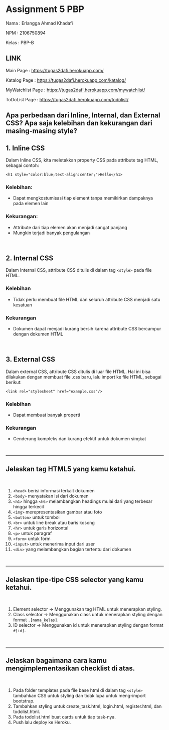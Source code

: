 # Assignment 5 PBP

Nama  : Erlangga Ahmad Khadafi

NPM   : 2106750894

Kelas : PBP-B

## LINK

Main Page           : https://tugas2dafi.herokuapp.com/

Katalog Page        : https://tugas2dafi.herokuapp.com/katalog/

MyWatchlist Page    : https://tugas2dafi.herokuapp.com/mywatchlist/

ToDoList Page       : https://tugas2dafi.herokuapp.com/todolist/

## Apa perbedaan dari Inline, Internal, dan External CSS? Apa saja kelebihan dan kekurangan dari masing-masing style?

<h2>1. Inline CSS</h2>

Dalam Inline CSS, kita meletakkan property CSS pada attribute tag HTML, sebagai contoh:
```
<h1 style="color:blue;text-align:center;">Hello</h1>
```
<h3>Kelebihan: </h3>

- Dapat mengkostumisasi tiap element tanpa memikirkan dampaknya pada elemen lain

<h3>Kekurangan: </h3>

- Attribute dari tiap elemen akan menjadi sangat panjang
- Mungkin terjadi banyak pengulangan

<br>

<h2>2. Internal CSS</h2>

Dalam Internal CSS, attribute CSS ditulis di dalam tag `<style>` pada file HTML.

<h3>Kelebihan</h3>

- Tidak perlu membuat file HTML dan seluruh attribute CSS menjadi satu kesatuan

<h3>Kekurangan</h3>

- Dokumen dapat menjadi kurang bersih karena attribute CSS bercampur dengan dokumen HTML

<br>

<h2>3. External CSS</h2>

Dalam external CSS, attribute CSS ditulis di luar file HTML. Hal ini bisa dilakukan dengan membuat file .css baru, lalu import ke file HTML, sebagai berikut:
```
<link rel="stylesheet" href="example.css"/>
```

<h3>Kelebihan</h3>

- Dapat membuat banyak properti

<h3>Kekurangan</h3>

- Cenderung kompleks dan kurang efektif untuk dokumen singkat

<br>
<hr>

## Jelaskan tag HTML5 yang kamu ketahui.

<br>

1. `<head>` berisi informasi terkait dokumen
2. `<body>` menyatakan isi dari dokumen
3. `<h1>` hingga `<h6>` melambangkan headings mulai dari yang terbesar hingga terkecil
4. `<img>` merepresentasikan gambar atau foto
5. `<button>` untuk tombol
6. `<br>` untuk line break atau baris kosong
7. `<hr>` untuk garis horizontal
8. `<p>` untuk paragraf
9. `<form>` untuk form
10. `<input>` untuk menerima input dari user
11. `<div>` yang melambangkan bagian tertentu dari dokumen

<br>
<hr>

## Jelaskan tipe-tipe CSS selector yang kamu ketahui.

<br>

1. Element selector
-> Menggunakan tag HTML untuk menerapkan styling.
2. Class selector
-> Menggunakan class untuk menerapkan styling dengan format `.[nama_kelas]`.
3. ID selector
-> Menggunakan id untuk menerapkan styling dengan format `#[id]`.


<br>
<hr>

## Jelaskan bagaimana cara kamu mengimplementasikan checklist di atas.

<br>

1. Pada folder templates pada file base html di dalam tag `<style>` tambahkan CSS untuk styling dan tidak lupa untuk meng-import bootstrap.
2. Tambahkan styling untuk create_task.html, login.html, register.html, dan todolist.html.
3. Pada todolist.html buat cards untuk tiap task-nya.
4. Push lalu deploy ke Heroku.